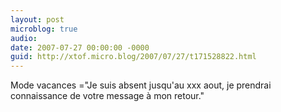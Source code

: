```yaml
---
layout: post
microblog: true
audio: 
date: 2007-07-27 00:00:00 -0000
guid: http://xtof.micro.blog/2007/07/27/t171528822.html
---
```

Mode vacances ="Je suis absent jusqu'au xxx aout, je prendrai connaissance de votre message à mon retour."
